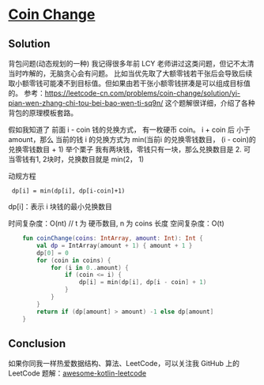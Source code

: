 # [Coin Change][title]

## Solution
背包问题(动态规划的一种)
我记得很多年前 LCY 老师讲过这类问题，但记不太清当时咋解的，无脑贪心会有问题。
比如当优先取了大额零钱若干张后会导致后续取小额零钱可能凑不到目标值。但如果由若干张小额零钱拼凑是可以组成目标值的。
参考：https://leetcode-cn.com/problems/coin-change/solution/yi-pian-wen-zhang-chi-tou-bei-bao-wen-ti-sq9n/
这个题解很详细，介绍了各种背包的原理模板套路。

假如我知道了 前面 i  - coin 钱的兑换方式， 有一枚硬币 coin。 i + coin 后 小于 amount，那么 当前的钱 i 的兑换方式为
min(当前i 的兑换零钱数目， (i - coin)的兑换零钱数目 + 1)
举个栗子
我有两块钱，零钱只有一块，那么兑换数目是 2.
可当零钱有1, 2块时，兑换数目就是 min(2， 1)

动规方程
```
 dp[i] = min(dp[i], dp[i-coin]+1)
```
dp\[i\]：表示 i 块钱的最小兑换数目

时间复杂度：O(nt) // t 为 硬币数目, n 为 coins 长度
空间复杂度：O(t)
```kotlin
    fun coinChange(coins: IntArray, amount: Int): Int {
        val dp = IntArray(amount + 1) { amount + 1 }
        dp[0] = 0
        for (coin in coins) {
            for (i in 0..amount) {
                if (coin <= i) {
                    dp[i] = min(dp[i], dp[i - coin] + 1)
                }
            }
        }
        return if (dp[amount] > amount) -1 else dp[amount]
    }

```
## Conclusion
如果你同我一样热爱数据结构、算法、LeetCode，可以关注我 GitHub 上的 LeetCode 题解：[awesome-kotlin-leetcode][akl]

[title]: https://leetcode-cn.com/problems/coin-change/
[akl]: https://github.com/NightXlt/awesome-kotlin-leetcode
